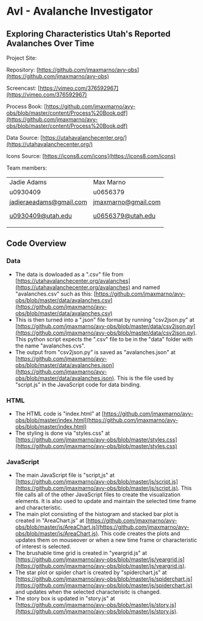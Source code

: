 

# AvI - Avalanche Investigator
## Exploring Characteristics Utah's Reported Avalanches Over Time

Project Site: 

Repository: [https://github.com/jmaxmarno/avy-obs](https://github.com/jmaxmarno/avy-obs)

Screencast: [https://vimeo.com/376592967](https://vimeo.com/376592967)

Process Book: [https://github.com/jmaxmarno/avy-obs/blob/master/content/Process%20Book.pdf](https://github.com/jmaxmarno/avy-obs/blob/master/content/Process%20Book.pdf)

Data Source: [https://utahavalanchecenter.org/](https://utahavalanchecenter.org/)

Icons Source: [https://icons8.com/icons](https://icons8.com/icons)

Team members:


<table>
  <tr>
   <td>Jadie Adams
   </td>
   <td>Max Marno
   </td>
  </tr>
  <tr>
   <td>u0930409
   </td>
   <td>u0656379
   </td>
  </tr>
  <tr>
   <td><a href="mailto:jadieraeadams@gmail.com">jadieraeadams@gmail.com</a>
<p>
<a href="mailto:u0930409@utah.edu">u0930409@utah.edu</a>
   </td>
   <td><a href="mailto:jmaxmarno@gmail.com">jmaxmarno@gmail.com</a>
<p>
<a href="mailto:u0656379@utah.edu">u0656379@utah.edu</a>
   </td>
  </tr>
</table>


## Code Overview

### Data
* The data is dowloaded as a ".csv" file from [https://utahavalanchecenter.org/avalanches](https://utahavalanchecenter.org/avalanches) and named "avalanches.csv" such as this: [https://github.com/jmaxmarno/avy-obs/blob/master/data/avalanches.csv](https://github.com/jmaxmarno/avy-obs/blob/master/data/avalanches.csv)
* This is then turned into a ".json" file format by running "csv2json.py" at [https://github.com/jmaxmarno/avy-obs/blob/master/data/csv2json.py](https://github.com/jmaxmarno/avy-obs/blob/master/data/csv2json.py). This python script expects the ".csv" file to be in the "data" folder with the name "avalanches.cvs".
* The output from "csv2json.py" is saved as "avalanches.json" at [https://github.com/jmaxmarno/avy-obs/blob/master/data/avalanches.json](https://github.com/jmaxmarno/avy-obs/blob/master/data/avalanches.json). This is the file used by "script.js" in the JavaScript code for data binding.

### HTML

* The HTML code is "index.html" at [https://github.com/jmaxmarno/avy-obs/blob/master/index.html](https://github.com/jmaxmarno/avy-obs/blob/master/index.html)
* The styling is done via "styles.css" at [https://github.com/jmaxmarno/avy-obs/blob/master/styles.css](https://github.com/jmaxmarno/avy-obs/blob/master/styles.css)

### JavaScript
* The main JavaScript file is "script,js" at [https://github.com/jmaxmarno/avy-obs/blob/master/js/script.js](https://github.com/jmaxmarno/avy-obs/blob/master/js/script.js). This file calls all of the other JavaScript files to create the visualization elements. It is also used to update and maintain the selected time frame and characteristic.
* The main plot consisting of the histogram and stacked bar plot is created in "AreaChart.js" at [https://github.com/jmaxmarno/avy-obs/blob/master/js/AreaChart.js](https://github.com/jmaxmarno/avy-obs/blob/master/js/AreaChart.js). This code creates the plots and updates them on mouseover or when a new time frame or characteristic of interest is selected.
* The brushable time grid is created in "yeargrid.js" at [https://github.com/jmaxmarno/avy-obs/blob/master/js/yeargrid.js](https://github.com/jmaxmarno/avy-obs/blob/master/js/yeargrid.js). 
* The star plot or spider chart is created by "spiderchart.js" at [https://github.com/jmaxmarno/avy-obs/blob/master/js/spiderchart.js](https://github.com/jmaxmarno/avy-obs/blob/master/js/spiderchart.js) and updates when the selected characterisitc is changed.
* The story box is updated in "story.js" at [https://github.com/jmaxmarno/avy-obs/blob/master/js/story.js](https://github.com/jmaxmarno/avy-obs/blob/master/js/story.js).



